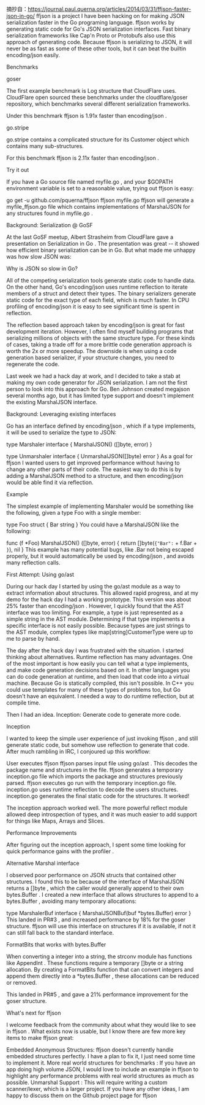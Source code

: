 摘抄自：https://journal.paul.querna.org/articles/2014/03/31/ffjson-faster-json-in-go/
ffjson is a project I have been hacking on for making JSON serialization faster in the Go programing language. ffjson works by generating static code for Go's JSON serialization interfaces. Fast binary serialization frameworks like Cap'n Proto or Protobufs also use this approach of generating code. Because ffjson is serializing to JSON, it will never be as fast as some of these other tools, but it can beat the builtin encoding/json easily.

Benchmarks

goser

The first example benchmark is Log structure that CloudFlare uses. CloudFlare open sourced these benchmarks under the cloudflare/goser repository, which benchmarks several different serialization frameworks.

Under this benchmark ffjson is 1.91x faster than encoding/json .

go.stripe

go.stripe contains a complicated structure for its Customer object which contains many sub-structures.

For this benchmark ffjson is 2.11x faster than encoding/json .

Try it out

If you have a Go source file named myfile.go , and your $GOPATH environment variable is set to a reasonable value, trying out ffjson is easy:

go get -u github.com/pquerna/ffjson
ffjson myfile.go
ffjson will generate a myfile_ffjson.go file which contains implementations of MarshalJSON for any structures found in myfile.go .

Background: Serialization @ GoSF

At the last GoSF meetup, Albert Strasheim from CloudFlare gave a presentation on Serialization in Go . The presentation was great -- it showed how efficient binary serialization can be in Go. But what made me unhappy was how slow JSON was:


Why is JSON so slow in Go?

All of the competing serialization tools generate static code to handle data. On the other hand, Go's encoding/json uses runtime reflection to iterate members of a struct and detect their types. The binary serializers generate static code for the exact type of each field, which is much faster. In CPU profiling of encoding/json it is easy to see significant time is spent in reflection.

The reflection based approach taken by encoding/json is great for fast development iteration. However, I often find myself building programs that serializing millions of objects with the same structure type. For these kinds of cases, taking a trade off for a more brittle code generation approach is worth the 2x or more speedup. The downside is when using a code generation based serializer, if your structure changes, you need to regenerate the code.

Last week we had a hack day at work, and I decided to take a stab at making my own code generator for JSON serialization. I am not the first person to look into this approach for Go. Ben Johnson created megajson several months ago, but it has limited type support and doesn't implement the existing MarshalJSON interface.

Background: Leveraging existing interfaces

Go has an interface defined by encoding/json , which if a type implements, it will be used to serialize the type to JSON:

type Marshaler interface {
  MarshalJSON() ([]byte, error)
}

type Unmarshaler interface {
  UnmarshalJSON([]byte) error
}
As a goal for ffjson I wanted users to get improved performance without having to change any other parts of their code. The easiest way to do this is by adding a MarshalJSON method to a structure, and then encoding/json would be able find it via reflection.

Example

The simplest example of implementing Marshaler would be something like the following, given a type Foo with a single member:

type Foo struct {
    Bar string
}
You could have a MarshalJSON like the following:

func (f *Foo) MarshalJSON() ([]byte, error) {
    return []byte(`{"Bar":` + f.Bar + `}`), nil
}
This example has many potential bugs, like .Bar not being escaped properly, but it would automatically be used by encoding/json , and avoids many reflection calls.

First Attempt: Using go/ast

During our hack day I started by using the go/ast module as a way to extract information about structures. This allowed rapid progress, and at my demo for the hack day I had a working prototype. This version was about 25% faster than encoding/json . However, I quickly found that the AST interface was too limiting. For example, a type is just represented as a simple string in the AST module. Determining if that type implements a specific interface is not easily possible. Because types are just strings to the AST module, complex types like map[string]CustomerType were up to me to parse by hand.

The day after the hack day I was frustrated with the situation. I started thinking about alternatives. Runtime reflection has many advantages. One of the most important is how easily you can tell what a type implements, and make code generation decisions based on it. In other languages you can do code generation at runtime, and then load that code into a virtual machine. Because Go is statically compiled, this isn't possible. In C++ you could use templates for many of these types of problems too, but Go doesn't have an equivalent. I needed a way to do runtime reflection, but at compile time.

Then I had an idea. Inception: Generate code to generate more code.

Inception

I wanted to keep the simple user experience of just invoking ffjson , and still generate static code, but somehow use reflection to generate that code. After much rambling in IRC, I conjoured up this workflow:


User executes ffjson
ffjson parses input file using go/ast . This decodes the package name and structures in the file.
ffjson generates a temporary inception.go file which imports the package and structures previously parsed.
ffjson executes go run with the temporary inception.go file.
inception.go uses runtime reflection to decode the users structures.
inception.go generates the final static code for the structures.
It worked!

The inception approach worked well. The more powerful reflect module allowed deep introspection of types, and it was much easier to add support for things like Maps, Arrays and Slices.

Performance Improvements

After figuring out the inception approach, I spent some time looking for quick performance gains with the profiler .

Alternative Marshal interface

I observed poor performance on JSON structs that contained other structures. I found this to be because of the interface of MarshalJSON returns a []byte , which the caller would generally append to their own bytes.Buffer . I created a new interface that allows structures to append to a bytes.Buffer , avoiding many temporary allocations:

type MarshalerBuf interface {
    MarshalJSONBuf(buf *bytes.Buffer) error
}
This landed in PR#3 , and increased performance by 18% for the goser structure. ffjson will use this interface on structures if it is available, if not it can still fall back to the standard interface.

FormatBits that works with bytes.Buffer

When converting a integer into a string, the strconv module has functions like AppendInt . These functions require a temporary []byte or a string allocation. By creating a FormatBits function that can convert integers and append them directly into a *bytes.Buffer , these allocations can be reduced or removed.

This landed in PR#5 , and gave a 21% performance improvement for the goser structure.

What's next for ffjson

I welcome feedback from the community about what they would like to see in ffjson . What exists now is usable, but I know there are few more key items to make ffjson great:

Embedded Anonymous Structures: ffjson doesn't currently handle embedded structures perfectly. I have a plan to fix it, I just need some time to implement it.
More real world structures for benchmarks : If you have an app doing high volume JSON, I would love to include an example in ffjson to highlight any performance problems with real world structures as much as possible.
Unmarshal Support : This will require writing a custom scanner/lexer, which is a larger project.
If you have any other ideas, I am happy to discuss them on the Github project page for ffjson
